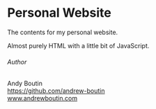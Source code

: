 # Personal Website

The contents for my personal website.

Almost purely HTML with a little bit of JavaScript.

###### Author

Andy Boutin  
https://github.com/andrew-boutin  
www.andrewboutin.com  